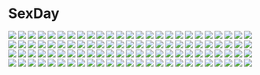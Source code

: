 # SexDay
![](https://konachan.com/image/c85d956821f22d6da7502253d839b237/Konachan.com%20-%20134569%20bra%20glasses%20long_hair%20panties%20rakuga_kitarou%20school_uniform%20sex%20tagme%20underwear.jpg)
![](https://konachan.com/image/24ad2311767da34cf7fd0d8dca0e8765/Konachan.com%20-%20285672%20ass%20breasts%20brown_eyes%20brown_hair%20idolmaster%20idolmaster_shiny_colors%20long_hair%20panties%20sunaba_suzume%20topless%20tsukioka_kogane%20underwear.jpg)
![](https://konachan.com/jpeg/ada1e4f553003bac1c45096a99c1d8e2/Konachan.com%20-%20278006%20ass%20blush%20breasts%20censored%20dress%20nipples%20no_bra%20open_shirt%20original%20penis%20pink_eyes%20pink_hair%20pussy%20short_hair%20thighhighs%20torn_clothes.jpg)
![](https://konachan.com/image/17a9aac1c0662aded38fde30adf39b81/Konachan.com%20-%2019559%20love_hina.jpg)
![](https://konachan.com/jpeg/6aacec6e19b6b4eed564f3689f530d71/Konachan.com%20-%2062657%20aqua_eyes%20aqua_hair%20candy%20ceriseen_%28toukou_sakuhin%29%20chocolate%20dress%20drink%20food%20fruit%20hatsune_miku%20long_hair%20orange_%28fruit%29%20phone%20twintails%20vocaloid.jpg)
![](https://konachan.com/jpeg/9b017253dc2600d6f57ddcbe8ee64d15/Konachan.com%20-%20276035%202t_%28tanakatakuto%29%20barefoot%20bikini%20black_hair%20blush%20erect_nipples%20long_hair%20navel%20original%20swimsuit%20wet.jpg)
![](https://konachan.com/image/5f5667058b9dd9a9534d04b7a02814aa/Konachan.com%20-%2014545%20katsuragi_misato%20neon_genesis_evangelion.jpg)
![](https://konachan.com/jpeg/09e572d7cfd67481a7e0aa1df294971c/Konachan.com%20-%20145329%20dodge_maria%20game_cg%20revolver_girl_hammer_lady%20scarlet_kiriko%20shimesaba_kohada.jpg)
![](https://konachan.com/image/44720367ba76ca51e7e031cda0c3d97a/Konachan.com%20-%2042315%20kannagi_crazy_shrine_maidens%20nagi.jpg)
![](https://konachan.com/jpeg/4c8d902513b0d458d74a76945ba216bb/Konachan.com%20-%2087789%20chibi%20maid%20purple_hair%20red_eyes%20shakugan_no_shana%20short_hair%20white%20wilhelmina_carmel.jpg)
![](https://konachan.com/image/a780a6e671805dc1f4cde22b5d080d23/Konachan.com%20-%2067337%20beatrice%20frederica_bernkastel%20kanon_%28character%29%20loli%20male%20umineko_no_naku_koro_ni%20ushiromiya_battler%20ushiromiya_jessica%20ushiromiya_maria.jpg)
![](https://konachan.com/jpeg/b3b093daf091b97108c1570972c479ad/Konachan.com%20-%20168106%20black_hair%20blonde_hair%20blue_eyes%20boots%20cape%20forest%20katkat-tan%20levi_ackerman%20shingeki_no_kyojin%20short_hair%20sword%20tree%20uniform%20watermark%20weapon.jpg)
![](https://konachan.com/image/67e5f0768e0a7dfad4fd3e2e94865b19/Konachan.com%20-%20112045%20blonde_hair%20gloves%20maka_albarn%20ninomae%20school_uniform%20soul_eater%20tie%20weapon.jpg)
![](https://konachan.com/jpeg/0828a1c64bc934f163fbd9af23b234cd/Konachan.com%20-%20287399%20blonde_hair%20brown_eyes%20dress%20gloves%20gradient%20headphones%20shigaraki_%28strobe_blue%29%20short_hair%20staff%20touhou%20toyosatomimi_no_miko%20wristwear.jpg)
![](https://konachan.com/image/23a26b81380b62d17268a0fb428bf52d/Konachan.com%20-%20277883%20bed%20blush%20breasts%20brown_hair%20censored%20clan_senki%20close%20cum%20long_hair%20navel%20necklace%20nipples%20nude%20penis%20pokachu%20ponytail%20pussy%20sex.jpg)
![](https://konachan.com/jpeg/296eb24a43716806a2629e6de9a65a05/Konachan.com%20-%2031119%20blush%20bow%20bra%20breasts%20brown_eyes%20brown_hair%20censored%20cross%20cum%20fellatio%20game_cg%20handjob%20marmalade%20mikeou%20nipples%20penis%20short_hair%20skirt%20underwear.jpg)
![](https://konachan.com/jpeg/f8fd3b18c34fa99c1da6297142b26000/Konachan.com%20-%20218856%20anthropomorphism%20blonde_hair%20kantai_collection%20korisu%20navel%20satsuki_%28kancolle%29%20school_uniform%20skirt%20twintails%20yellow_eyes.jpg)
![](https://konachan.com/image/f868876cbd290288797e2f71b80499c9/Konachan.com%20-%2082096%20blonde_hair%20blue_eyes%20sailor_moon%20sailor_moon_%28character%29%20tsukino_usagi%20twintails.jpg)
![](https://konachan.com/image/3b54e29076b38593af7d27d6815fe6d8/Konachan.com%20-%20287080%20black_eyes%20black_hair%20blush%20dress%20hat%20original%20short_hair%20summer_dress%20tree%20u35.jpg)
![](https://konachan.com/jpeg/f96cc8e203402df828e0868efcd713a4/Konachan.com%20-%20295044%202girls%20aki99%20blonde_hair%20breast_hold%20breasts%20brown_eyes%20brown_hair%20mirror%20nipples%20nude%20panties%20reflection%20short_hair%20twintails%20underwear%20yuri.jpg)
![](https://konachan.com/jpeg/52a422daad57d323127f65ca7c932d67/Konachan.com%20-%20167250%20animal%20animal_ears%20apron%20ass%20blue_hair%20blush%20bow%20cat%20food%20game_cg%20headdress%20long_hair%20naked_apron%20purple_eyes%20sideboob%20skyfish%20wori.jpg)
![](https://konachan.com/jpeg/0455317cab91baeac6554e6824798837/Konachan.com%20-%20111480%20amatsume_akira%20brown_eyes%20brown_hair%20forest%20grass%20kantoku%20school_uniform%20short_hair%20skirt%20sky%20thighhighs%20tree%20watermark%20yosuga_no_sora.jpg)
![](https://konachan.com/image/7d82bf637902ede27df92de8ffdb6b39/Konachan.com%20-%20163760%20original%20purple_hair%20u_julgi%20wings.jpg)
![](https://konachan.com/image/27faa01d997fcaec792ea212fc2cd74f/Konachan.com%20-%20194512%20animal%20atago_%28kancolle%29%20blonde_hair%20breasts%20horns%20hozumi_kaoru%20long_hair%20nipples%20panties%20sheep%20sheepgirl%20stockings%20thighhighs%20underwear.jpg)
![](https://konachan.com/image/bd0722796e49a9e02743661799ecf09a/Konachan.com%20-%2083951%20ayanami_rei%20blue_hair%20bodysuit%20neon_genesis_evangelion%20red_eyes%20redjuice%20skintight.jpg)
![](https://konachan.com/image/5d4d1c3189966ee684b3fe0a2c8e095d/Konachan.com%20-%2080732%20akiyama_sou%20ass_grab%20black_hair%20censored%20game_cg%20hasekura_airi%20misaki_kurehito%20nude%20penis%20pussy%20sex%20shower%20spread_legs%20trumple%20wet.jpg)
![](https://konachan.com/jpeg/b46148ac274b1c962aacef0a08dbe670/Konachan.com%20-%20146031%20ass%20bed%20blush%20imouto_paradise%20itou_life%20long_hair%20nanase_aya%20panties%20pink_hair%20school_uniform%20sideboob%20underwear.jpg)
![](https://konachan.com/jpeg/c5231fd79b3403dd91bfdf636438464e/Konachan.com%20-%20213640%20armor%20bikini%20blonde_hair%20breasts%20brown_eyes%20garter%20long_hair%20navel%20nipples%20original%20pointed_ears%20pussy%20swimsuit%20third-party_edit%20white.jpg)
![](https://konachan.com/image/318b3eafdd72158d1ff4d02247390bcc/Konachan.com%20-%20296506%20animal%20aqua_eyes%20autumn%20azur_lane%20book%20boots%20breasts%20cat%20catgirl%20dress%20food%20group%20hat%20long_hair%20mullpull%20pantyhose%20red_eyes%20twintails%20watermark.jpg)
![](https://konachan.com/jpeg/97d4f9a2f992e08c1f7f96087dad4b32/Konachan.com%20-%20241363%20annin_doufu%20idolmaster%20idolmaster_cinderella_girls%20idolmaster_cinderella_girls_starlight_stage%20sena_shiori_%28idolmaster%29.jpg)
![](https://konachan.com/jpeg/39820bba5664f996d19ba8a4d035fbc1/Konachan.com%20-%20220539%20group%20kotegawa_yui%20lala_satalin_deviluke%20male%20momioka_risa%20sairenji_haruna%20scan%20to_love_ru%20to_love_ru_darkness%20yabuki_kentarou%20yuuki_rito.jpg)
![](https://konachan.com/image/b29bc71cd64feb294acedbb46deb9b57/Konachan.com%20-%2051367%20clannad%20close%20okazaki_ushio.jpg)
![](https://konachan.com/image/9eb8a2942819bb9478d612e15741d6fe/Konachan.com%20-%2027582%20nagato_yuki%20suzumiya_haruhi_no_yuutsu.jpg)
![](https://konachan.com/image/d7f82bf0311f2f024f3b2ae57045981a/Konachan.com%20-%20112056%202girls%20doll%20flandre_scarlet%20jpeg_artifacts%20moon%20remilia_scarlet%20touhou%20vampire%20wings.jpg)
![](https://konachan.com/image/99de47746afee69be042a4424a9e1605/Konachan.com%20-%2087821%20aqua_eyes%20aqua_hair%20breasts%20hatsune_miku%20headphones%20long_hair%20nipples%20no_bra%20panties%20see_through%20thighhighs%20tie%20twintails%20underwear%20vocaloid.jpg)
![](https://konachan.com/image/bc90a38477622a2c6cceada1d2ec8e83/Konachan.com%20-%205783%20furude_rika%20higurashi_no_naku_koro_ni%20houjou_satoko.jpg)
![](https://konachan.com/image/99387957d9053217a8f4b1c7743579ed/Konachan.com%20-%20134606%20ia%20monochrome%20vocaloid%20yuzuki_kei.jpg)
![](https://konachan.com/image/ef9f199dd1c395d5ea504cb758ec784f/Konachan.com%20-%2078883%20angel_beats%21%20mitsuki%20nipples%20open_shirt%20panties%20tachibana_kanade%20underwear%20wings.jpg)
![](https://konachan.com/jpeg/1c2556845b2937e90d4f057c2b299e26/Konachan.com%20-%20188766%20akagi_%28kancolle%29%20animal%20animal_ears%20anthropomorphism%20brown_hair%20catgirl%20chibi%20fish%20kantai_collection%20long_hair%20signed%20tail%20thighhighs%20white.jpg)
![](https://konachan.com/image/5ca507e0f1773f302db2bc749cd7336a/Konachan.com%20-%20183292%20bed%20blush%20breasts%20flandre_scarlet%20hk_%28zxd0554%29%20jpeg_artifacts%20pussy%20see_through%20touhou%20underwear%20vampire.jpg)
![](https://konachan.com/image/5230e66346b3bf27070ee137a980d55d/Konachan.com%20-%2065417%20animal_ears%20barefoot%20flowers%20green_hair%20mousegirl%20nazrin%20red_eyes%20ribbons%20short_hair%20tail%20tears%20touhou.jpg)
![](https://konachan.com/jpeg/ceeed064af2c5c4eb1f032c603189263/Konachan.com%20-%2013847%20iizuki_tasuku%20inia_sestina%20miyata_ao%20muv-luv%20muv-luv_alternative%20panties%20total_eclipse%20underwear.jpg)
![](https://konachan.com/jpeg/54d29e79c383959789f340bb29118190/Konachan.com%20-%2037308%20h2o_%7Efootprints_in_the_sand%7E%20kagura_hinata%20kohinata_hayami%20kumon_maki%20otoha%20tabata_yui%20yakumo_hamaji.jpg)
![](https://konachan.com/jpeg/0a7dabfa047b97b69f6d2e1d1e7ab6e8/Konachan.com%20-%20135665%20anal%20breasts%20censored%20game_cg%20group%20mitsugi_mizuno%20mitsugi_tsugumi%20mitsugimai_koromo%20nipples%20penis%20pussy%20sex%20tagme_%28artist%29%20wet.jpg)
![](https://konachan.com/image/412a29aceb14b97079a3c932decf7441/Konachan.com%20-%20157838%20building%20clouds%20kagamine_rin%20no.734%20sky%20vocaloid.jpg)
![](https://konachan.com/image/9256b329c97e9e615012a47c43d3d98f/Konachan.com%20-%2012351%20amane_misa%20death_note%20l%20male%20rem%20ryuk%20yagami_light.jpg)
![](https://konachan.com/image/eeff9e8e6374fdac9bd0b4f0706f56d7/Konachan.com%20-%20119428%20akiyama_mio%20drink%20food%20headband%20hirasawa_yui%20horiguchi_yukiko%20k-on%21%20kneehighs%20nakano_azusa%20pantyhose%20school_uniform%20tainaka_ritsu%20twintails.jpg)
![](https://konachan.com/image/5f97184753e792e1b63f4cdddb87efa6/Konachan.com%20-%2060391%20final_fantasy%20final_fantasy_vii%20final_fantasy_vii_advent_children%20jpeg_artifacts%20tifa_lockhart.jpg)
![](https://konachan.com/jpeg/a9997883e924b87feb3a37cec850141e/Konachan.com%20-%20191914%20anthropomorphism%20ass%20blonde_hair%20kantai_collection%20kiyomin%20nipples%20no_bra%20nopan%20sex%20skirt%20tentacles%20thighhighs%20torn_clothes%20underboob.jpg)
![](https://konachan.com/image/2552635437c0236aa51b87c920f69dd8/Konachan.com%20-%20204972%20blue_eyes%20corset%20dress%20instrument%20long_hair%20magic%20moon%20night%20original%20pink_hair%20sangrde%20stars%20stockings%20thighhighs%20twintails%20violin%20water.jpg)
![](https://konachan.com/image/5eb626365e2a6fc7f35c272e5ddb0d03/Konachan.com%20-%2069770%20koiwai_yotsuba%20shikki%20watermark%20yotsubato%21.jpg)
![](https://konachan.com/jpeg/44243020fbff5630b343a4e92c3186fb/Konachan.com%20-%20268641%20banishment%20building%20clouds%20nobody%20original%20scenic%20signed%20sky%20sunset.jpg)
![](https://konachan.com/jpeg/639ec1587a37f51b1c0c0d3b0f259902/Konachan.com%20-%20177610%20black_hair%20brown_eyes%20game_cg%20giga%20kiss_ato%20long_hair%20natsume_azusa%20panties%20school_uniform%20skirt%20tagme_%28artist%29%20underwear.jpg)
![](https://konachan.com/jpeg/a08616ff929a42481fb6024920ab22c7/Konachan.com%20-%20229863%20drink%20front_wing%20game_cg%20grisaia_no_zankou%20nobody%20scenic%20tagme_%28artist%29.jpg)
![](https://konachan.com/jpeg/08b9bbcb433514ad95991ff0638a2822/Konachan.com%20-%20158664%20kagamine_rin%20lemontea%20meltdown_%28vocaloid%29%20vocaloid.jpg)
![](https://konachan.com/image/719bda74e3cdddde341f53eac81f1224/Konachan.com%20-%2035274%20mibu_natsuki%20shirakawa_hibari%20tetsudou_musume%20tomytec.jpg)
![](https://konachan.com/jpeg/8a3dd6565b6e0a0fd9509aa6696f1cb4/Konachan.com%20-%20118428%20animal_ears%20beach%20bell%20brown_hair%20card_captor_sakura%20catgirl%20green_eyes%20kinomoto_sakura%20loli%20moonknives%20ribbons%20school_swimsuit%20swimsuit%20tail%20water.jpg)
![](https://konachan.com/image/11c3ea270da177c636b65e0cf0a4af0f/Konachan.com%20-%20263926%20censored%20cum%20group%20handjob%20kirewisha%20masturbation%20misaka_mikoto%20penis%20pussy%20sex%20to_aru_majutsu_no_index.jpg)
![](https://konachan.com/image/c939570d6a07c8467b65cc82598e61ee/Konachan.com%20-%20116027%20black_hair%20black_rock_shooter%20boots%20fire%20jpeg_artifacts%20kuroi_mato%20long_hair%20sword%20twintails%20weapon.jpg)
![](https://konachan.com/image/25d204bedddf2d208b392066fa712fa3/Konachan.com%20-%2063102%20animal%20animal_ears%20bell%20cat%20catgirl%20collar%20ichinose_nagi%20kousaka_junpei%20mizuno_kaede%20nyamsas%20nyan_koi%21%20school_uniform%20tail%20tama_%28nyan_koi%29%20tie.jpg)
![](https://konachan.com/jpeg/cdbe1f1557ea230f3f797ac463ac0c21/Konachan.com%20-%20277277%20ball%20bikini%20blue_hair%20blush%20breast_hold%20breasts%20clouds%20flowers%20green_eyes%20kuroya_shinobu%20long_hair%20scan%20sky%20swimsuit%20water.jpg)
![](https://konachan.com/jpeg/58c7519745aed2e277ea812606d6d161/Konachan.com%20-%20167973%20blonde_hair%20blood%20blue_eyes%20blush%20breasts%20censored%20cum%20game_cg%20long_hair%20marmalade%20nipples%20nopan%20penis%20school_uniform%20sex%20shirt_lift%20wet.jpg)
![](https://konachan.com/jpeg/27d63a09389528b4f8e94a67e1c77a40/Konachan.com%20-%20150426%20afraco%20book%20building%20mage%20magic%20patchouli_knowledge%20touhou%20water.jpg)
![](https://konachan.com/image/edd5477a7966841d867c852757ff5e4c/Konachan.com%20-%2018296%20coquelicot%20sakura_taisen.jpg)
![](https://konachan.com/image/482d0398b71a4ddbd5b4d794ea259341/Konachan.com%20-%20148505%20aqua_eyes%20blonde_hair%20breasts%20cleavage%20dress%20flowers%20long_hair%20original%20piyotama.jpg)
![](https://konachan.com/image/2856ee32b878f22325ab9e895df90643/Konachan.com%20-%2041316%20blue%20butterfly%20dress%20frederica_bernkastel%20furude_rika%20higurashi_no_naku_koro_ni%20umineko_no_naku_koro_ni.jpg)
![](https://konachan.com/image/24ea13a8ecfb3f82616c8b01e861cd74/Konachan.com%20-%2042857%20bed%20blue_eyes%20blue_hair%20blush%20breasts%20futari_wa_precure%20initial-g%20kiss%20misumi_nagisa%20nipples%20nude%20orange_hair%20precure%20vector%20yukishiro_honoka%20yuri.jpg)
![](https://konachan.com/jpeg/00fae3efe69ab38e97bd9a3161949b1a/Konachan.com%20-%20256346%20baffu%20blonde_hair%20blush%20breasts%20brown_eyes%20brown_hair%20cleavage%20dress%20food%20gray_hair%20green_eyes%20idolmaster%20long_hair%20necklace%20short_hair%20shorts.jpg)
![](https://konachan.com/image/f51cfea2d54e19422ad9a8b11b40523a/Konachan.com%20-%20205160%20flowers%20food%20fruit%20garter%20kneehighs%20magicians%20orange_eyes%20orange_%28fruit%29%20original%20pink_hair%20ribbons%20rose%20signed.jpg)
![](https://konachan.com/image/319f2961296d4186ee220be1c5f5f831/Konachan.com%20-%2071425%20all_male%20brown_eyes%20brown_hair%20hibari_kyouya%20katekyou_hitman_reborn%20male%20short_hair.jpg)
![](https://konachan.com/image/b766fef9c04a2b410aedd254ecb525d9/Konachan.com%20-%2083464%20blonde_hair%20blue_eyes%20bow%20brown_hair%20hug%20long_hair%20short_hair.jpg)
![](https://konachan.com/image/478304bc3cb18c42c45be44d16677beb/Konachan.com%20-%2043844%20lala_satalin_deviluke%20sairenji_haruna%20school_uniform%20tail%20to_love_ru%20topless%20yuuki_rito.jpg)
![](https://konachan.com/image/93f928a205cfa75003b14804110f9d58/Konachan.com%20-%20186774%20anthropomorphism%20bed%20brown_hair%20chain%20collar%20ginichi_%28toot08%29%20gloves%20green_eyes%20kantai_collection%20mutsu_%28kancolle%29%20navel%20short_hair%20skirt%20thighhighs.jpg)
![](https://konachan.com/image/dda025032201763e597ede5e83114fc0/Konachan.com%20-%20219546%20amayadori_machi%20brown_hair%20headdress%20japanese_clothes%20kumamiko%20loli%20long_hair%20miko%20necklace%20orange_eyes%20teruru.jpg)
![](https://konachan.com/image/6eac152d3632570a3b3543744a286ca4/Konachan.com%20-%2022177%20bleach%20kuchiki_rukia.jpg)
![](https://konachan.com/jpeg/2c3ba81f38f05e90cf9326efdd704f80/Konachan.com%20-%20215225%20blue_eyes%20blue_hair%20clouds%20kneehighs%20long_hair%20original%20saitou_%28lynx-shrike%29%20school_uniform%20sky%20stars.jpg)
![](https://konachan.com/image/d73df931da336287a8375ea6b71d6acd/Konachan.com%20-%20231602%202girls%20blush%20boots%20bow%20breasts%20catgirl%20cleavage%20collar%20dress%20food%20fruit%20hat%20headdress%20loli%20long_hair%20music%20original%20ponytail%20scarf%20shitou%20skirt%20tail.jpg)
![](https://konachan.com/jpeg/652a463c6784abeac5872863a6233598/Konachan.com%20-%20131674%20anastasia_alexeyevna_idinarok%20breasts%20cleavage%20computer%20game_cg%20kimishima_ao%20long_hair%20no_bra%20open_shirt%20otome_ga_tsumugu_koi_no_canvas%20white_hair.jpg)
![](https://konachan.com/image/fa5e786ab2f7b2b43cfd0ab7d49e57aa/Konachan.com%20-%2067580%20dress%20hat%20long_hair%20panties%20stockings%20touhou%20underwear%20yakumo_yukari.jpg)
![](https://konachan.com/image/3186e047b1acb1fe6400bcdde57c3433/Konachan.com%20-%2032945%20fire%20long_hair%20natsumiya_yuzu%20red_hair%20shakugan_no_shana%20shana%20sword%20weapon.jpg)
![](https://konachan.com/image/aac559f810b92904446e7aa2d010f3b9/Konachan.com%20-%20168448%20anus%20barefoot%20blush%20breasts%20brown_hair%20censored%20green_eyes%20idolmaster%20kaiga%20navel%20nipples%20nude%20pussy%20short_hair%20spread_legs%20towel%20wet%20wink.jpg)
![](https://konachan.com/jpeg/7fdd75d77dd333747e50a5b617cbdda9/Konachan.com%20-%20229301%20clouds%20maribel_han%20tagme%20touhou%20wjstpwls4.jpg)
![](https://konachan.com/image/057294617372bc5fd274af03d8842368/Konachan.com%20-%2084533%20bellatrix%20clouds%20collar%20flowers%20gloves%20grass%20long_hair%20moon%20night%20pink_eyes%20pink_hair%20pointed_ears%20skirt%20sky%20staff%20stars%20tree%20twintails.jpg)
![](https://konachan.com/jpeg/c5a8450980a3e26be5b8e692a416c10f/Konachan.com%20-%20200998%202girls%20futaki_kanata%20little_busters%21%20saigusa_haruka%20school_uniform%20skirt%20tagme_%28artist%29%20twins.jpg)
![](https://konachan.com/image/f6de614ffb87123a1a86693724e96268/Konachan.com%20-%20304860%20aliasing%20braids%20brown_eyes%20brown_hair%20clouds%20dress%20flowers%20long_hair%20original%20shirosei_mochi%20sky%20windmill%20wink.jpg)
![](https://konachan.com/jpeg/2b08438cfb8200c3eeb9154144592a29/Konachan.com%20-%20285410%20aqua_eyes%20blush%20breasts%20brown_eyes%20brown_hair%20censored%20game_cg%20gray_hair%20ichiri%20long_hair%20male%20nipples%20no_bra%20ponytail%20pussy%20silkys_plus.jpg)
![](https://konachan.com/jpeg/8a159b502bba78a5a9205899c860a0d4/Konachan.com%20-%20101659%20blush%20fingering%20game_cg%20garter%20gray_hair%20long_hair%20masturbation%20mikagura_setsu%20panties%20renai_saimin%20school_uniform%20socks%20underwear.jpg)
![](https://konachan.com/image/a223da2818b6353fbfc03956b7457a2d/Konachan.com%20-%2048844%20animal_ears%20blush%20bra%20bunnygirl%20caidychen%20purple_hair%20reisen_udongein_inaba%20touhou%20underwear%20white.jpg)
![](https://konachan.com/jpeg/55e64a190312e2ecb59e00ee863e8dd2/Konachan.com%20-%20274560%20black_hair%20flowers%20green_eyes%20headdress%20long_hair%20momoko_%28momopoco%29%20original%20water.jpg)
![](https://konachan.com/image/85e21df2bb88d3b5484669abaa8a231d/Konachan.com%20-%2069270%20animal%20animal_ears%20blonde_hair%20blue_eyes%20brown_eyes%20brown_hair%20food%20knife%20night%20tail%20teikoku_shounen%20thighhighs.jpg)
![](https://konachan.com/jpeg/5115ccee4935a90ec9dd520e35d667ca/Konachan.com%20-%20194188%20apple%20barefoot%20brown_eyes%20brown_hair%20food%20fruit%20hakurei_reimu%20japanese_clothes%20ke-ta%20long_hair%20miko%20scan%20touhou.jpg)
![](https://konachan.com/jpeg/5afda75ca7a51f167a9559e169f4a55c/Konachan.com%20-%20109940%20black_hair%20k-on%21%20nakano_azusa.jpg)
![](https://konachan.com/image/c5c44db79f019092cde4762f159009ab/Konachan.com%20-%2025018%20black%20blood%20higurashi_no_naku_koro_ni%20red%20ryuuguu_rena%20signed%20watermark.jpeg)
![](https://konachan.com/jpeg/7ad2acd92c1ab257cf48b3fafa8c6c1d/Konachan.com%20-%2063327%20brown_eyes%20brown_hair%20cape%20dress%20hijiri_byakuren%20isa%20kneehighs%20long_hair%20moon%20touhou.jpg)
![](https://konachan.com/image/8f47a1365165deb673ad3139a098e6f1/Konachan.com%20-%20120332%20hata_kenjirou%20hayate_no_gotoku%20katsura_hinagiku%20pajamas%20panties%20sleeping%20underwear.jpg)
![](https://konachan.com/image/d494ea28c1395f056d10116276940942/Konachan.com%20-%2015938%20d.gray-man%20gray%20lenalee_lee.jpg)
![](https://konachan.com/jpeg/400ec6a034283c0b07ab022dda370746/Konachan.com%20-%20298807%20ass%20blue_hair%20darkstalkers%20elbow_gloves%20gloves%20halloween%20nopan%20norasuko%20pantyhose%20pumpkin%20pussy%20red_eyes%20short_hair%20signed%20uncensored%20undressing%20wings.jpg)
![](https://konachan.com/jpeg/7b07ca0f798a7f32f9d6ddd26247366b/Konachan.com%20-%20269346%20animal_ears%20azur_lane%20bandaid%20bed%20black_hair%20blush%20breasts%20catgirl%20fang%20icakhi%20mask%20navel%20nipples%20no_bra%20pussy%20red_eyes%20short_hair%20thighhighs.jpg)
![](https://konachan.com/image/27f8088cd08805773c009a6aa7b577a7/Konachan.com%20-%20162982%20anus%20bed%20blonde_hair%20blush%20breasts%20brown_eyes%20brown_hair%20cum%20long_hair%20nipples%20pussy%20saiste%20shokuhou_misaki%20thighhighs%20uncensored.jpg)
![](https://konachan.com/image/a7e20ae53d667164953bddc7b18f6417/Konachan.com%20-%2013808%20animal%20animal_ears%20cat%20nishimata_aoi%20pointed_ears%20primula%20shuffle%20swimsuit%20tail%20twintails%20water.jpg)
